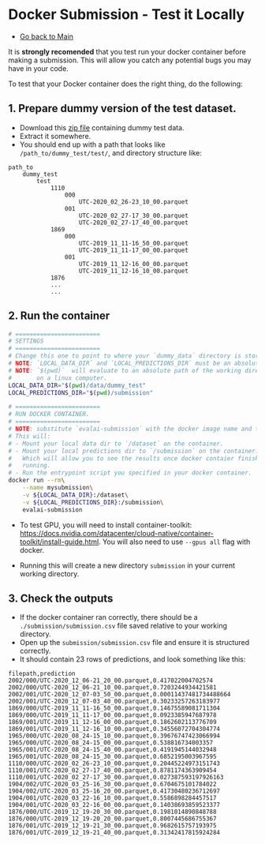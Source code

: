# Docker Submission - Test it Locally

- [Go back to Main](../README.md)


It is **strongly recomended** that you test run your docker container before making a submission. This will allow you catch any potential bugs you may have in your code.

To test that your Docker container does the right thing, do the following:

## 1. Prepare dummy version of the test dataset.

- Download this [zip file](https://eval-ai-msg-data.s3.ap-southeast-2.amazonaws.com/dummy_test.zip) containing dummy test data.
- Extract it somewhere.
- You should end up with a path that looks like `/path_to/dummy_test/test/`, and directory structure like:

```
path_to
    dummy_test
        test
            1110
                000
                    UTC-2020_02_26-23_10_00.parquet
                001
                    UTC-2020_02_27-17_30_00.parquet
                    UTC-2020_02_27-17_40_00.parquet
            1869
                000
                    UTC-2019_11_11-16_50_00.parquet
                    UTC-2019_11_11-17_00_00.parquet
                001
                    UTC-2019_11_12-16_00_00.parquet
                    UTC-2019_11_12-16_10_00.parquet
            1876
            ...
            ...
```


## 2. Run the container

```bash
# ========================
# SETTINGS
# ========================
# Change this one to point to where your `dummy_data` directory is stored.
# NOTE: `LOCAL_DATA_DIR` and `LOCAL_PREDICTIONS_DIR` must be an absolute paths.
# NOTE: `$(pwd)`  will evaluate to an absolute path of the working directory
#       on a linux computer.
LOCAL_DATA_DIR="$(pwd)/data/dummy_test"
LOCAL_PREDICTIONS_DIR="$(pwd)/submission"

# ========================
# RUN DOCKER CONTAINER.
# ========================
# NOTE: substitute `evalai-submission` with the docker image name and tag you created.
# This will:
# - Mount your local data dir to `/dataset` on the container.
# - Mount your local predictions dir to `/submission` on the container.
#   Which will allow you to see the results once docker contaier finishes
#   running.
# - Run the entrypoint script you specified in your docker container.
docker run --rm\
    --name mysubmission\
    -v ${LOCAL_DATA_DIR}:/dataset\
    -v ${LOCAL_PREDICTIONS_DIR}:/submission\
    evalai-submission
```

- To test GPU, you will need to install container-toolkit: https://docs.nvidia.com/datacenter/cloud-native/container-toolkit/install-guide.html. You will also need to use `--gpus all` flag with docker.  

- Running this will create a new directory `submission` in your current working directory.

## 3. Check the outputs

- If the docker container ran correctly, there should be a `./submission/submission.csv` file saved relative to your working directory.
- Open up the `submission/submission.csv` file and ensure it is structured correctly.
- It should contain 23 rows of predictions, and look something like this:

```
filepath,prediction
2002/000/UTC-2020_12_06-21_20_00.parquet,0.417022004702574
2002/000/UTC-2020_12_06-21_10_00.parquet,0.7203244934421581
2002/001/UTC-2020_12_07-03_50_00.parquet,0.00011437481734488664
2002/001/UTC-2020_12_07-03_40_00.parquet,0.30233257263183977
1869/000/UTC-2019_11_11-16_50_00.parquet,0.14675589081711304
1869/000/UTC-2019_11_11-17_00_00.parquet,0.0923385947687978
1869/001/UTC-2019_11_12-16_00_00.parquet,0.1862602113776709
1869/001/UTC-2019_11_12-16_10_00.parquet,0.34556072704304774
1965/000/UTC-2020_08_24-15_10_00.parquet,0.39676747423066994
1965/000/UTC-2020_08_24-15_00_00.parquet,0.538816734003357
1965/001/UTC-2020_08_24-15_40_00.parquet,0.4191945144032948
1965/001/UTC-2020_08_24-15_30_00.parquet,0.6852195003967595
1110/000/UTC-2020_02_26-23_10_00.parquet,0.20445224973151743
1110/001/UTC-2020_02_27-17_40_00.parquet,0.8781174363909454
1110/001/UTC-2020_02_27-17_30_00.parquet,0.027387593197926163
1904/002/UTC-2020_03_25-16_30_00.parquet,0.6704675101784022
1904/002/UTC-2020_03_25-16_20_00.parquet,0.41730480236712697
1904/001/UTC-2020_03_22-16_10_00.parquet,0.5586898284457517
1904/001/UTC-2020_03_22-16_00_00.parquet,0.14038693859523377
1876/000/UTC-2019_12_19-20_30_00.parquet,0.1981014890848788
1876/000/UTC-2019_12_19-20_20_00.parquet,0.8007445686755367
1876/001/UTC-2019_12_19-21_30_00.parquet,0.9682615757193975
1876/001/UTC-2019_12_19-21_40_00.parquet,0.31342417815924284
```
